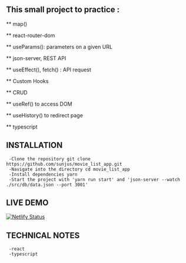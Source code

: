 ## This small project to practice :

** map()

** react-router-dom

** useParams(): parameters on a given URL

** json-server, REST API

** useEffect(), fetch() : API request

** Custom Hooks

** CRUD

** useRef() to access DOM

** useHistory() to redirect page

** typescript


## INSTALLATION

     -Clone the repository git clone https://github.com/sunjus/movie_list_app.git
     -Navigate into the directory cd movie_list_app
     -Install dependencies yarn
     -Start the project with 'yarn run start' and 'json-server --watch ./src/db/data.json --port 3001'

## LIVE DEMO
[![Netlify Status](https://api.netlify.com/api/v1/badges/85a97bc2-a45b-45e3-bb99-5bfd44bd4eca/deploy-status)](https://app.netlify.com/sites/dailyvoca/deploys)

## TECHNICAL NOTES
     -react
     -typescript
